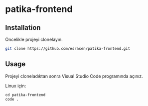 # patika-frontend

## Installation

Öncelikle projeyi clonelayın.

```bash
git clone https://github.com/esrasen/patika-frontend.git
```

## Usage

Projeyi cloneladıktan sonra Visual Studio Code programında açınız.

Linux için:
```linux
cd patika-frontend
code .
```
